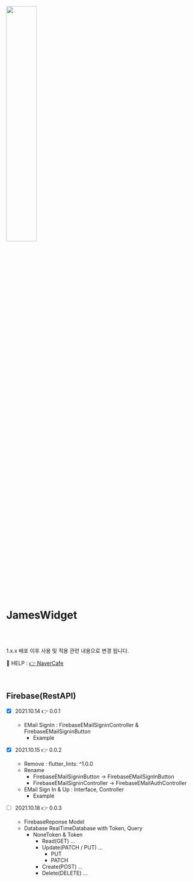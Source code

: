 <img width="40%" src="https://user-images.githubusercontent.com/56661529/137675641-8155b2ad-26f8-41c5-a202-755ab46cb8e6.png" />

# JamesWidget

<br />
<br />

1.x.x 배포 이후 사용 및 적용 관련 내용으로 변경 됩니다.

🍭 HELP : [👉 NaverCafe](https://cafe.naver.com/flutterjames/439)

<br />

## Firebase(RestAPI)

- [x] 2021.10.14 👉 0.0.1
  - EMail SignIn : FirebaseEMailSigninController & FirebaseEMailSigninButton
    - Example

- [x] 2021.10.15 👉 0.0.2
  - Remove : flutter_lints: ^1.0.0
  - Rename
    - FirebaseEMailSigninButton -> FirebaseEMailSignInButton
    - FirebaseEMailSigninController -> FirebaseEMailAuthController
  - EMail Sign In & Up : Interface, Controller
    - Example

- [ ] 2021.10.18 👉 0.0.3
  - FirebaseReponse Model
  - Database RealTimeDatabase with Token, Query
    - NoneToken & Token
      - Read(GET) ...
      - Update(PATCH / PUT) ...
        - PUT
        - PATCH
      - Create(POST) ...
      - Delete(DELETE) ...
